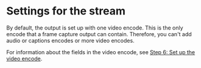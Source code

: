 # Settings for the stream<a name="output-settings-framecapture"></a>

By default, the output is set up with one video encode\. This is the only encode that a frame capture output can contain\. Therefore, you can't add audio or captions encodes or more video encodes\.

For information about the fields in the video encode, see [Step 6: Set up the video encode](creating-a-channel-step6.md)\.